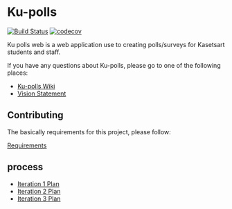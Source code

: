 # Ku-polls

[![Build Status](https://travis-ci.com/ZEZAY/ku-polls.svg?branch=master)](https://travis-ci.com/ZEZAY/ku-polls)
[![codecov](https://codecov.io/gh/ZEZAY/ku-polls/branch/master/graph/badge.svg)](https://codecov.io/gh/ZEZAY/ku-polls)

Ku polls web is a web application use to creating polls/surveys for Kasetsart students and staff.

If you have any questions about Ku-polls, 
please go to one of the following places:

* [Ku-polls Wiki](https://github.com/ZEZAY/ku-polls/wiki)
* [Vision Statement](https://github.com/ZEZAY/ku-polls/wiki/Vision-Statement)

## Contributing

The basically requirements for this project, please follow:

[Requirements](https://github.com/ZEZAY/ku-polls/wiki/Requirements)

## process

* [Iteration 1 Plan](https://github.com/ZEZAY/ku-polls/wiki/Iteration-1-Plan)
* [Iteration 2 Plan](https://github.com/ZEZAY/ku-polls/wiki/Iteration-2-Plan)
* [Iteration 3 Plan](https://github.com/ZEZAY/ku-polls/wiki/Iteration-3-Plan)
